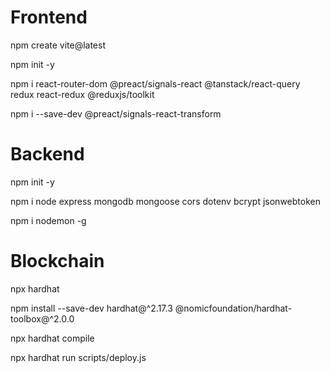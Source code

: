 # Frontend

npm create vite@latest

npm init -y

npm i react-router-dom @preact/signals-react @tanstack/react-query redux react-redux @reduxjs/toolkit

npm i --save-dev @preact/signals-react-transform

# Backend

npm init -y

npm i node express mongodb mongoose cors dotenv bcrypt jsonwebtoken

npm i nodemon -g

# Blockchain

npx hardhat

npm install --save-dev hardhat@^2.17.3 @nomicfoundation/hardhat-toolbox@^2.0.0

npx hardhat compile

npx hardhat run scripts/deploy.js